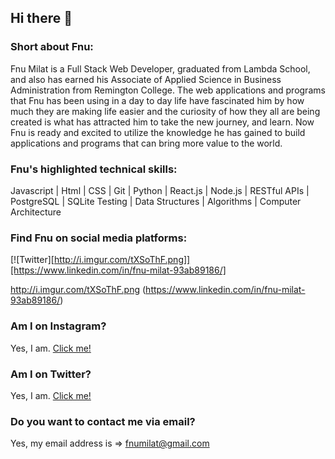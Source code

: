 ## Hi there 👋

### Short about Fnu:

Fnu Milat is a Full Stack Web Developer, graduated from Lambda School, and also has earned his Associate of Applied Science in Business Administration from Remington College. The web applications and programs that Fnu has been using in a day to day life have fascinated him by how much they are making life easier and the curiosity of how they all are being created is what has attracted him to take the new journey, and learn. Now Fnu is ready and excited to utilize the knowledge he has gained to build applications and programs that can bring more value to the world.

### Fnu's highlighted technical skills:

Javascript | Html | CSS | Git | Python | React.js | Node.js | RESTful APIs | PostgreSQL | SQLite Testing | Data Structures | Algorithms | Computer Architecture


### Find Fnu on social media platforms:

[![Twitter][http://i.imgur.com/tXSoThF.png]][https://www.linkedin.com/in/fnu-milat-93ab89186/]

http://i.imgur.com/tXSoThF.png (https://www.linkedin.com/in/fnu-milat-93ab89186/)

### Am I on Instagram?

Yes, I am. [Click me!](https://www.instagram.com/fnumilat_webdev/)

### Am I on Twitter?

Yes, I am. [Click me!](https://twitter.com/fnumilat_webdev)

### Do you want to contact me via email?

Yes, my email address is => fnumilat@gmail.com


<!--
**fnumilat/fnumilat** is a ✨ _special_ ✨ repository because its `README.md` (this file) appears on your GitHub profile.

Here are some ideas to get you started:

- 🔭 I’m currently working on ...
- 🌱 I’m currently learning ...
- 👯 I’m looking to collaborate on ...
- 🤔 I’m looking for help with ...
- 💬 Ask me about ...
- 📫 How to reach me: ...
- 😄 Pronouns: ...
- ⚡ Fun fact: ...
-->
